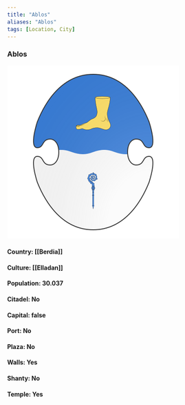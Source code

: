 ```yaml
---
title: "Ablos"
aliases: "Ablos"
tags: [Location, City]
---
```

### Ablos
![](attachment/c033dd44cef3f52bb1521b003cb7527c.svg)

#### Country: [[Berdia]]

#### Culture: [[Elladan]]

#### Population: 30.037

#### Citadel: No

#### Capital: false

#### Port: No

#### Plaza: No

#### Walls: Yes

#### Shanty: No

#### Temple: Yes

